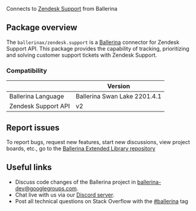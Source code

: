 Connects to [Zendesk Support](https://developer.zendesk.com/api-reference/) from Ballerina

## Package overview
The `ballerinax/zendesk.support` is a [Ballerina](https://ballerina.io/) connector for Zendesk Support API.
This package provides the capability of tracking, prioritizing and solving customer support tickets with Zendesk Support.

### Compatibility
|                     | Version                   |
|---------------------|---------------------------|
| Ballerina Language  | Ballerina Swan Lake 2201.4.1| 
| Zendesk Support API | v2                        |

## Report issues
To report bugs, request new features, start new discussions, view project boards, etc., go to the [Ballerina Extended Library repository](https://github.com/ballerina-platform/ballerina-extended-library)

## Useful links
- Discuss code changes of the Ballerina project in [ballerina-dev@googlegroups.com](mailto:ballerina-dev@googlegroups.com).
- Chat live with us via our [Discord server](https://discord.gg/ballerinalang).
- Post all technical questions on Stack Overflow with the [#ballerina](https://stackoverflow.com/questions/tagged/ballerina) tag
